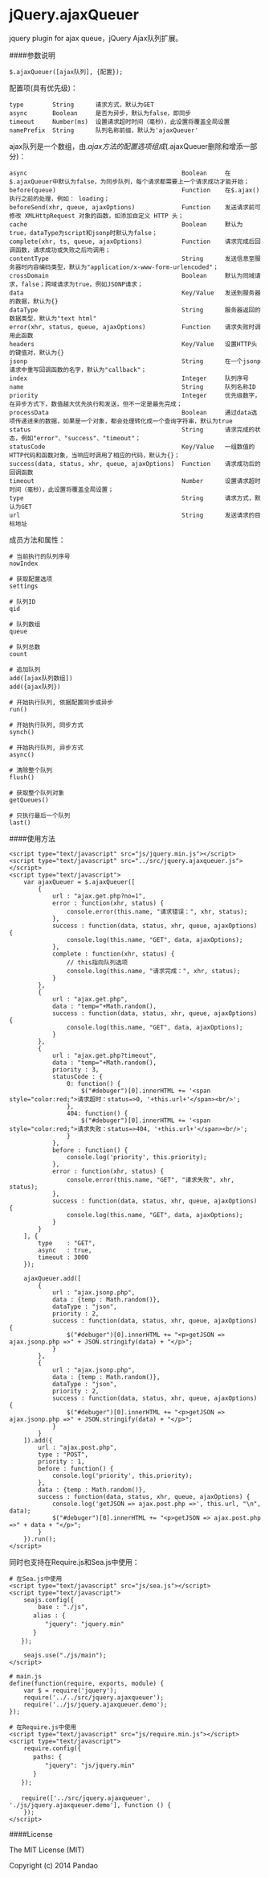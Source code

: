 jQuery.ajaxQueuer
=================

jquery plugin for ajax queue，jQuery Ajax队列扩展。

####参数说明

	$.ajaxQueuer([ajax队列], {配置});

配置项(具有优先级)：

	type		String		请求方式，默认为GET
	async		Boolean		是否为异步，默认为false，即同步
	timeout		Number(ms)	设置请求超时时间（毫秒），此设置将覆盖全局设置
	namePrefix	String		队列名称前缀，默认为'ajaxQueuer'

ajax队列是一个数组，由$.ajax方法的配置选项组成($.ajaxQueuer删除和增添一部分)：

	async											Boolean		在$.ajaxQueuer中默认为false，为同步队列，每个请求都需要上一个请求成功才能开始；
	before(queue)									Function	在$.ajax()执行之前的处理，例如： loading；
	beforeSend(xhr, queue, ajaxOptions)				Function	发送请求前可修改 XMLHttpRequest 对象的函数，如添加自定义 HTTP 头；
	cache											Boolean		默认为true，dataType为script和jsonp时默认为false；
	complete(xhr, ts, queue, ajaxOptions)			Function	请求完成后回调函数，请求成功或失败之后均调用；
	contentType										String		发送信息至服务器时内容编码类型，默认为"application/x-www-form-urlencoded"；
	crossDomain										Boolean		默认为同域请求，false；跨域请求为true，例如JSONP请求；
	data											Key/Value	发送到服务器的数据，默认为{}
	dataType										String		服务器返回的数据类型，默认为"text html"
	error(xhr, status, queue, ajaxOptions)			Function	请求失败时调用此函数
	headers											Key/Value	设置HTTP头的键值对，默认为{}
	jsonp											String		在一个jsonp请求中重写回调函数的名字，默认为"callback"；
	index											Integer		队列序号
	name											String		队列名称ID
	priority										Integer		优先级数字，在异步方式下，数值越大优先执行和发送，但不一定是最先完成；
	processData										Boolean		通过data选项传递进来的数据，如果是一个对象，都会处理转化成一个查询字符串，默认为true
	status											String		请求完成的状态，例如"error"、"success"、"timeout"；
	statusCode										Key/Value	一组数值的HTTP代码和函数对象，当响应时调用了相应的代码，默认为{}；
	success(data, status, xhr, queue, ajaxOptions)	Function	请求成功后的回调函数
	timeout											Number		设置请求超时时间（毫秒），此设置将覆盖全局设置；
	type											String		请求方式，默认为GET
	url												String		发送请求的目标地址

成员方法和属性：

	# 当前执行的队列序号
	nowIndex

	# 获取配置选项
	settings

	# 队列ID
	qid

	# 队列数组
	queue

	# 队列总数
	count

	# 追加队列
	add([ajax队列数组])
	add({ajax队列})

	# 开始执行队列, 依据配置同步或异步
	run()

	# 开始执行队列, 同步方式
	synch()

	# 开始执行队列, 异步方式
	async()

	# 清除整个队列
	flush()

	# 获取整个队列对象
	getQueues()

	# 只执行最后一个队列
	last()

####使用方法
		
	<script type="text/javascript" src="js/jquery.min.js"></script>
	<script type="text/javascript" src="../src/jquery.ajaxqueuer.js"></script>
	<script type="text/javascript">
		var ajaxQueuer = $.ajaxQueuer([
			{ 
				url : "ajax.get.php?no=1", 
				error : function(xhr, status) {
					console.error(this.name, "请求错误：", xhr, status);
				},
				success : function(data, status, xhr, queue, ajaxOptions) {
					console.log(this.name, "GET", data, ajaxOptions);
				},
				complete : function(xhr, status) {
					// this指向队列选项
					console.log(this.name, "请求完成：", xhr, status);	
				}
			},
			{
				url : "ajax.get.php", 
				data : "temp="+Math.random(),
				success : function(data, status, xhr, queue, ajaxOptions) {
					console.log(this.name, "GET", data, ajaxOptions);
				}
			},
			{
				url : "ajax.get.php?timeout", 
				data : "temp="+Math.random(), 
				priority : 3,
				statusCode : {
					0: function() {
						$("#debuger")[0].innerHTML += '<span style="color:red;">请求超时：status=>0, '+this.url+'</span><br/>';
					},
					404: function() { 
						$("#debuger")[0].innerHTML += '<span style="color:red;">请求失败：status=>404, '+this.url+'</span><br/>';
					}
				},
				before : function() {
					console.log('priority', this.priority);
				},
				error : function(xhr, status) {
					console.error(this.name, "GET", "请求失败", xhr, status);
				},
				success : function(data, status, xhr, queue, ajaxOptions) {
					console.log(this.name, "GET", data, ajaxOptions);
				}
			}
		], {
			type 	: "GET",
			async	: true,
			timeout	: 3000
		});

		ajaxQueuer.add([
			{
				url : "ajax.jsonp.php",
				data : {temp : Math.random()},
				dataType : "json",
				priority : 2,
				success : function(data, status, xhr, queue, ajaxOptions) {
					$("#debuger")[0].innerHTML += "<p>getJSON => ajax.jsonp.php =>" + JSON.stringify(data) + "</p>";
				}
			},
			{
				url : "ajax.jsonp.php",
				data : {temp : Math.random()},
				dataType : "json",
				priority : 2,
				success : function(data, status, xhr, queue, ajaxOptions) {
					$("#debuger")[0].innerHTML += "<p>getJSON => ajax.jsonp.php =>" + JSON.stringify(data) + "</p>";
				}
			}
		]).add({
			url : "ajax.post.php",
			type : "POST",
			priority : 1,
			before : function() {
				console.log('priority', this.priority);
			},
			data : {temp : Math.random()}, 
			success : function(data, status, xhr, queue, ajaxOptions) { 
				console.log('getJSON => ajax.post.php =>', this.url, "\n", data);
				$("#debuger")[0].innerHTML += "<p>getJSON => ajax.post.php =>" + data + "</p>";
			}
		}).run(); 	
	</script>

同时也支持在Require.js和Sea.js中使用：
	
	# 在Sea.js中使用
	<script type="text/javascript" src="js/sea.js"></script>
	<script type="text/javascript">
		seajs.config({
			base : "./js",
	　　　　alias : {
	　　　　　　"jquery": "jquery.min"
	　　　　}
	　　});

		seajs.use("./js/main");
	</script>

	# main.js
	define(function(require, exports, module) {	
		var $ = require('jquery');
		require('../../src/jquery.ajaxqueuer'); 
		require('../js/jquery.ajaxqueuer.demo');  
	});

	# 在Require.js中使用
	<script type="text/javascript" src="js/require.min.js"></script>
	<script type="text/javascript">
		require.config({
	　　　　paths: {
	　　　　　　"jquery": "js/jquery.min"
	　　　　}
	　　});

	　　require(['../src/jquery.ajaxqueuer', './js/jquery.ajaxqueuer.demo'], function () {   
		});
	</script>

####License

The MIT License (MIT)

Copyright (c) 2014 Pandao